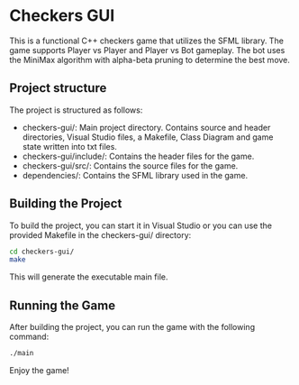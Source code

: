 # Checkers GUI
This is a functional C++ checkers game that utilizes the SFML library. The game supports Player vs Player and Player vs Bot gameplay. The bot uses the MiniMax algorithm with alpha-beta pruning to determine the best move.

## Project structure
The project is structured as follows:
- checkers-gui/: Main project directory. Contains source and header directories, Visual Studio files, a Makefile, Class Diagram and game state written into txt files.
- checkers-gui/include/: Contains the header files for the game.
- checkers-gui/src/: Contains the source files for the game.
- dependencies/: Contains the SFML library used in the game.

## Building the Project
To build the project, you can start it in Visual Studio or you can use the provided Makefile in the checkers-gui/ directory:

```bash
cd checkers-gui/
make
```

This will generate the executable main file.

## Running the Game
After building the project, you can run the game with the following command:

```bash
./main
```

Enjoy the game!
